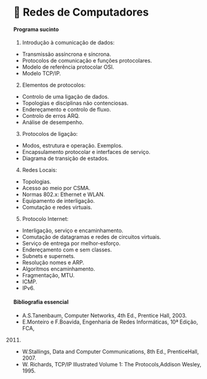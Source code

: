 # 📘 Redes de Computadores

#### Programa sucinto

1. Introdução à comunicação de dados:
  - Transmissão assíncrona e síncrona.
  - Protocolos de comunicação e funções protocolares.
  - Modelo de referência protocolar OSI.
  - Modelo TCP/IP.
2. Elementos de protocolos:
  - Controlo de uma ligação de dados.
  - Topologias e disciplinas não contenciosas.
  - Endereçamento e controlo de fluxo.
  - Controlo de erros ARQ.
  - Análise de desempenho.
3. Protocolos de ligação:
  - Modos, estrutura e operação. Exemplos.
  - Encapsulamento protocolar e interfaces de serviço.
  - Diagrama de transição de estados.
4. Redes Locais:
  - Topologias.
  - Acesso ao meio por CSMA.
  - Normas 802.x: Ethernet e WLAN.
  - Equipamento de interligação.
  - Comutação e redes virtuais.
5. Protocolo Internet:
  - Interligação, serviço e encaminhamento.
  - Comutação de datagramas e redes de circuitos virtuais.
  - Serviço de entrega por melhor-esforço.
  - Endereçamento com e sem classes.
  - Subnets e supernets.
  - Resolução nomes e ARP.
  - Algoritmos encaminhamento.
  - Fragmentação, MTU.
  - ICMP.
  - IPv6.

#### Bibliografia essencial

- A.S.Tanenbaum, Computer Networks, 4th Ed., Prentice Hall, 2003.
- E.Monteiro e F.Boavida, Engenharia de Redes Informáticas, 10ª Edição, FCA,
2011.
- W.Stallings, Data and Computer Communications, 8th Ed., PrenticeHall, 2007.
- W. Richards, TCP/IP Illustrated Volume 1: The Protocols,Addison Wesley, 1995.

